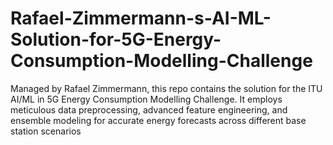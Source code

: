 # Rafael-Zimmermann-s-AI-ML-Solution-for-5G-Energy-Consumption-Modelling-Challenge
Managed by Rafael Zimmermann, this repo contains the solution for the ITU AI/ML in 5G Energy Consumption Modelling Challenge. It employs meticulous data preprocessing, advanced feature engineering, and ensemble modeling for accurate energy forecasts across different base station scenarios
